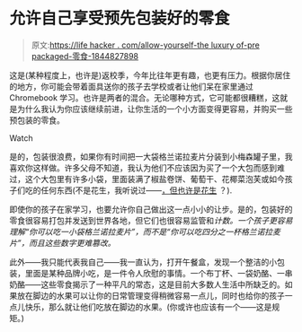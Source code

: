 # 允许自己享受预先包装好的零食

> 原文:[https://life hacker . com/allow-yourself-the luxury of-pre packaged-零食-1844827898](https://lifehacker.com/allow-yourself-the-luxury-of-prepackaged-snacks-1844827898)

这是(某种程度上，也许是)返校季，今年比往年更有趣，也更有压力。根据你居住的地方，你可能会带着面具送你的孩子去学校或者让他们呆在家里通过 Chromebook 学习。也许是两者的混合。无论哪种方式，它可能都很糟糕，这就是为什么我认为你应该继续前进，让你生活的一个小方面变得更容易，并购买一些预包装的零食。

Watch

是的，包装很浪费，如果你有时间把一大袋格兰诺拉麦片分装到小梅森罐子里，我喜欢你这样做。许多父母不知道，我认为他们不应该因为买了一个大包而感到难过，这个大包里有许多小袋，里面装满了椒盐卷饼、葡萄干、花椰菜泡芙或如今孩子们吃的任何东西(不是花生，我听说过——[，但也许是花生](https://offspring.lifehacker.com/behold-the-first-federal-dietary-recommendations-for-b-1844544251) ？).

即使你的孩子在家学习，也要允许你自己做出这一点小小的让步。是的，包装好的零食很容易打包并发送到世界各地，但它们也很容易监管和*计数。一个孩子更容易理解“你可以吃一小袋格兰诺拉麦片”，而不是“你可以吃四分之一杯格兰诺拉麦片”，而且这些数字更难篡改。*

此外——我只能代表我自己——我一直认为，打开午餐盒，发现一个整洁的小包装，里面是某种品牌小吃，是一件令人欣慰的事情。一个布丁杯、一袋奶酪、一串奶酪——这些零食揭示了一种平凡的常态，这是目前大多数人生活中所缺乏的。如果放在脚边的水果可以让你的日常管理变得稍微容易一点儿，同时也给你的孩子一点儿快乐，那么就让他们吃放在脚边的水果。(你或许也应该有一个——这是规矩。)